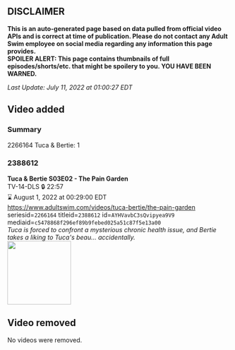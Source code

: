 ## DISCLAIMER
**This is an auto-generated page based on data pulled from official video APIs and is correct at time of publication. Please do not contact any Adult Swim employee on social media regarding any information this page provides.**  
**SPOILER ALERT: This page contains thumbnails of full episodes/shorts/etc. that might be spoilery to you. YOU HAVE BEEN WARNED.**  

_Last Update: July 11, 2022 at 01:00:27 EDT_
## Video added
### Summary
2266164 Tuca & Bertie: 1  
### 2388612
**Tuca & Bertie S03E02 - The Pain Garden**  
TV-14-DLS 🔒 22:57  
⌛ August 1, 2022 at 00:29:00 EDT  
https://www.adultswim.com/videos/tuca-bertie/the-pain-garden  
seriesid=`2266164` titleid=`2388612` id=`AYHVavbC3sQvipyea9V9` mediaid=`c5478868f296ef89b9febed025a51c87f5e13a00`  
_Tuca is forced to confront a mysterious chronic health issue, and Bertie takes a liking to Tuca's beau... accidentally._  
<a href="https://media.cdn.adultswim.com/uploads/20220706/thumbnails/2_22761729177-TucaAndBertie_302_ThePainGarden.png"><img src="https://media.cdn.adultswim.com/uploads/20220706/thumbnails/2_22761729177-TucaAndBertie_302_ThePainGarden.png" height="144px" /></a>
## Video removed
No videos were removed.  
